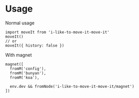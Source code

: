 # Usage
Normal usage
```
import moveIt from 'i-like-to-move-it-move-it'
moveIt()
// or
moveIt({ history: false })
```

With magnet
```
magnet([
  fromM('config'),
  fromM('bunyan'),
  fromM('koa'),

  env.dev && fromNode('i-like-to-move-it-move-it/magnet')
])
```
